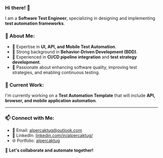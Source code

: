 ### Hi there! 👋

I am a **Software Test Engineer**, specializing in designing and implementing **test automation frameworks**.

### 🚀 About Me:
- 🔹 Expertise in **UI, API, and Mobile Test Automation**.
- 🔹 Strong background in **Behavior-Driven Development (BDD)**.
- 🔹 Experienced in **CI/CD pipeline integration** and **test strategy development**.
- 🔹 Passionate about enhancing software quality, improving test strategies, and enabling continuous testing.

### 🔭 Current Work:
I'm currently working on a **Test Automation Template** that will include **API, browser, and mobile application automation**.

---

### 📫 Connect with Me:
- 📩 Email: [alpercaktug@outlook.com](mailto:alpercaktug@outlook.com)
- 💼 LinkedIn: [linkedin.com/in/alpercaktug/](https://linkedin.com/in/alpercaktug/)
- 🌐 Portfolio: [alpercaktug](https://alpercaktug.github.io)

🚀 **Let's collaborate and automate together!**



<!--
**alpercaktug/alpercaktug** is a ✨ _special_ ✨ repository because its `README.md` (this file) appears on your GitHub profile.

Here are some ideas to get you started:

- 🔭 I’m currently working on ...
- 🌱 I’m currently learning ...
- 👯 I’m looking to collaborate on ...
- 🤔 I’m looking for help with ...
- 💬 Ask me about ...
- 📫 How to reach me: ...
- 😄 Pronouns: ...
- ⚡ Fun fact: ...
-->
